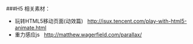 ###H5 相关素材：
- 玩转HTML5移动页面(动效篇)&nbsp;&nbsp;&nbsp;http://isux.tencent.com/play-with-html5-animate.html<br>
- 重力感应js &nbsp;&nbsp;http://matthew.wagerfield.com/parallax/

